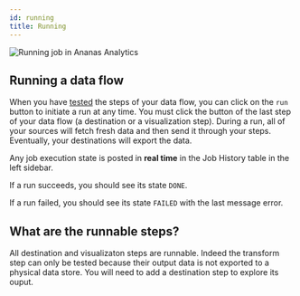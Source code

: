 ```yaml
---
id: running
title: Running
---
```


![Running job in Ananas Analytics](assets/running.png)

## Running a data flow

When you have [tested](testing.md) the steps of your data flow, you can click on the `run` button to initiate a run at any time. You must click the button of the last step of your data flow (a destination or a visualization step). During a run, all of your sources will fetch fresh data and then send it through your steps. Eventually, your destinations will export the data.

Any job execution state is posted in **real time** in the Job History table in the left sidebar.

If a run succeeds, you should see its state `DONE`. 

If a run failed, you should see its state `FAILED` with the last message error.

## What are the runnable steps? 

All destination and visualizaton steps are runnable. Indeed the transform step can only be tested because their output data is not exported to a physical data store. You will need to add a destination step to explore its ouput. 

